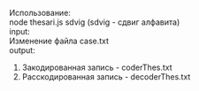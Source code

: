 Использование:  
node thesari.js sdvig (sdvig - сдвиг алфавита)  
input:  
Изменение файла case.txt  
output:  
1) Закодированная запись - coderThes.txt  
2) Расскодированная запись - decoderThes.txt  
